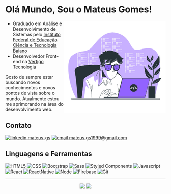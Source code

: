 # Olá Mundo, Sou o Mateus Gomes! 

<img align="right" alt="GIF" src="./image_developer.png" width="320px" />

- Graduado em Análise e Desenvolvimento de Sistemas pelo [Instituto Federal de Educação Ciência e Tecnologia Baiano](https://ifbaiano.edu.br/portal/ads-guanambi/)
- Desenvolvedor Front-end na [Vertigo Tecnologia](https://www.vertigo.com.br/)

Gosto de sempre estar buscando novos conhecimentos e novos pontos de vista sobre o mundo. Atualmente estou me aprimorando na área do desenvolvimento web.

## Contato

[<img src="https://img.shields.io/badge/linkedin%20-0A66C2?style=for-the-badge&logo=linkedin&logoColor=white" alt="linkedin mateus-gs"/>](https://www.linkedin.com/in/mateus-gs/)
[<img src="https://img.shields.io/badge/email-EA4335?style=for-the-badge&logo=gmail&logoColor=white" alt="email mateus.gs1999@gmail.com"/>](mailto:mateus.gs1999@gmail.com)

## Linguagens e Ferramentas

![HTML5](https://img.shields.io/badge/html-161B22?style=for-the-badge&logo=html5)
![CSS](https://img.shields.io/badge/%20css-161B22?style=for-the-badge&logo=css3&logoColor=31A1D6) 
![Bootstrap](https://img.shields.io/badge/%20bootstrap-161B22?style=for-the-badge&logo=bootstrap)
![Sass](https://img.shields.io/badge/%20sass-161B22?style=for-the-badge&logo=sass)
![Styled Components](https://img.shields.io/badge/%20styled%20components-161B22?style=for-the-badge&logo=styled-components)
![Javascript](https://img.shields.io/badge/%20javascript-161B22?style=for-the-badge&logo=javascript) 
![React](https://img.shields.io/badge/%20react-161B22?style=for-the-badge&logo=react)
![ReactNative](https://img.shields.io/badge/%20react%20native-161B22?style=for-the-badge&logo=react)
![Node](https://img.shields.io/badge/%20node.js-161B22?style=for-the-badge&logo=node.js)
![Firebase](https://img.shields.io/badge/%20firebase-161B22?style=for-the-badge&logo=firebase)
![Git](https://img.shields.io/badge/%20git-161B22?style=for-the-badge&logo=git)

***
<p align="center">
  <img height="150px" src="https://github-readme-stats.vercel.app/api?username=mateusgs29&show_icons=true&theme=radical&title_color=bc00dd&text_color=fff&icon_color=bc00dd"> 
  <img height="150px" src="https://github-readme-stats.vercel.app/api/top-langs/?username=mateusgs29&layout=compact&title_color=bc00dd&text_color=fff&theme=radical"/>
</p>

